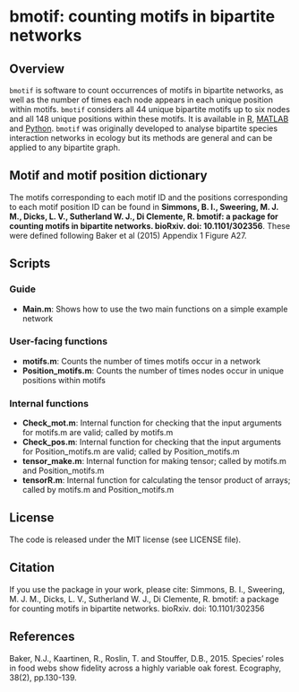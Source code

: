 # bmotif: counting motifs in bipartite networks

## Overview

`bmotif` is software to count occurrences of motifs in bipartite networks, as well as the number of times each node appears in each unique position within motifs. `bmotif` considers all 44 unique bipartite motifs up to six nodes and all 148 unique positions within these motifs. It is available in [R](https://github.com/SimmonsBI/bmotif-release), [MATLAB](https://github.com/SimmonsBI/bmotif-matlab) and [Python](https://github.com/SimmonsBI/bmotif-python). `bmotif` was originally developed to analyse bipartite species interaction networks in ecology but its methods are general and can be applied to any bipartite graph.

## Motif and motif position dictionary
The motifs corresponding to each motif ID and the positions corresponding to each motif position ID can be found in **Simmons, B. I., Sweering, M. J. M., Dicks, L. V., Sutherland W. J., Di Clemente, R. bmotif: a package for counting motifs in bipartite networks. bioRxiv. doi: 10.1101/302356**. These were defined following Baker et al (2015) Appendix 1 Figure A27.

## Scripts
### Guide
- **Main.m**: Shows how to use the two main functions on a simple example network

### User-facing functions
- **motifs.m**: Counts the number of times motifs occur in a network
- **Position_motifs.m**: Counts the number of times nodes occur in unique positions within motifs

### Internal functions
- **Check_mot.m**: Internal function for checking that the input arguments for motifs.m are valid; called by motifs.m
- **Check_pos.m**: Internal function for checking that the input arguments for Position_motifs.m are valid; called by Position_motifs.m
- **tensor_make.m**: Internal function for making tensor; called by motifs.m and Position_motifs.m
- **tensorR.m**: Internal function for calculating the tensor product of arrays; called by motifs.m and Position_motifs.m

## License
The code is released under the MIT license (see LICENSE file).

## Citation
If you use the package in your work, please cite:
Simmons, B. I., Sweering, M. J. M., Dicks, L. V., Sutherland W. J., Di Clemente, R. bmotif: a package for counting motifs in bipartite networks. bioRxiv. doi: 10.1101/302356

## References
Baker, N.J., Kaartinen, R., Roslin, T. and Stouffer, D.B., 2015. Species’ roles in food webs show fidelity across a highly variable oak forest. Ecography, 38(2), pp.130-139.
